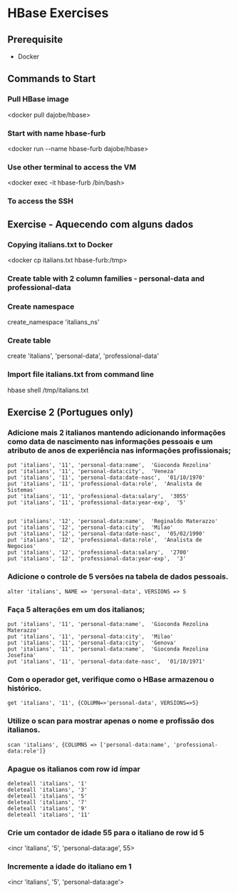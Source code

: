 # HBase Exercises

## Prerequisite

- Docker

## Commands to Start

### Pull HBase image

<docker pull dajobe/hbase>

### Start with name hbase-furb

<docker run --name hbase-furb dajobe/hbase>

### Use other terminal to access the VM

<docker exec -it hbase-furb /bin/bash>

### To access the SSH

<hbase shell>

## Exercise - Aquecendo com alguns dados

### Copying italians.txt to Docker

<docker cp italians.txt hbase-furb:/tmp>

### Create table with 2 column families - personal-data and professional-data

### Create namespace

create_namespace 'italians_ns'

### Create table

create 'italians', 'personal-data', 'professional-data'

### Import file italians.txt from command line

hbase shell /tmp/italians.txt

## Exercise 2 (Portugues only)

### Adicione mais 2 italianos mantendo adicionando informações como data de nascimento nas informações pessoais e um atributo de anos de experiência nas informações profissionais;

    put 'italians', '11', 'personal-data:name',  'Gioconda Rezolina'
    put 'italians', '11', 'personal-data:city',  'Veneza'
    put 'italians', '11', 'personal-data:date-nasc',  '01/10/1970'
    put 'italians', '11', 'professional-data:role',  'Analista de Sistemas'
    put 'italians', '11', 'professional-data:salary',  '3055'
    put 'italians', '11', 'professional-data:year-exp',  '5'


    put 'italians', '12', 'personal-data:name',  'Reginaldo Materazzo'
    put 'italians', '12', 'personal-data:city',  'Milao'
    put 'italians', '12', 'personal-data:date-nasc',  '05/02/1990'
    put 'italians', '12', 'professional-data:role',  'Analista de Negocios'
    put 'italians', '12', 'professional-data:salary',  '2700'
    put 'italians', '12', 'professional-data:year-exp',  '3'

### Adicione o controle de 5 versões na tabela de dados pessoais.

    alter 'italians', NAME => 'personal-data', VERSIONS => 5

### Faça 5 alterações em um dos italianos;

    put 'italians', '11', 'personal-data:name',  'Gioconda Rezolina Materazzo'
    put 'italians', '11', 'personal-data:city',  'Milao'
    put 'italians', '11', 'personal-data:city',  'Genova'
    put 'italians', '11', 'personal-data:name',  'Gioconda Rezolina Josefina'
    put 'italians', '11', 'personal-data:date-nasc',  '01/10/1971'

### Com o operador get, verifique como o HBase armazenou o histórico.

    get 'italians', '11', {COLUMN=>'personal-data', VERSIONS=>5}

### Utilize o scan para mostrar apenas o nome e profissão dos italianos.

    scan 'italians', {COLUMNS => ['personal-data:name', 'professional-data:role']}

### Apague os italianos com row id ímpar

    deleteall 'italians', '1'
    deleteall 'italians', '3'
    deleteall 'italians', '5'
    deleteall 'italians', '7'
    deleteall 'italians', '9'
    deleteall 'italians', '11'

### Crie um contador de idade 55 para o italiano de row id 5

<incr 'italians', '5', 'personal-data:age', 55>

### Incremente a idade do italiano em 1

<incr 'italians', '5', 'personal-data:age'>





